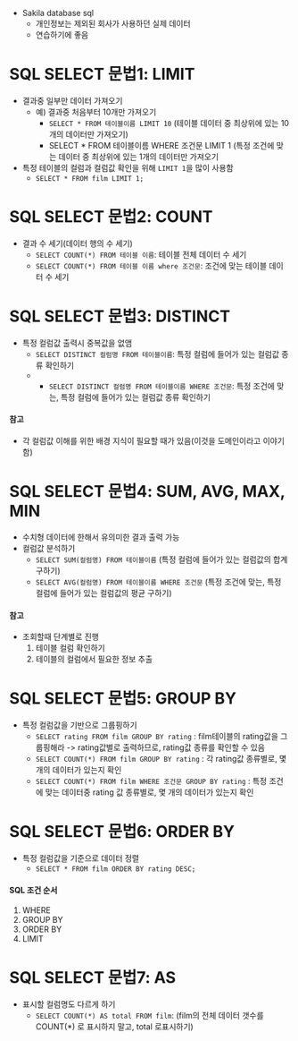 * Sakila database sql
  * 개인정보는 제외된 회사가 사용하던 실제 데이터
  * 연습하기에 좋음

# SQL SELECT 문법1: LIMIT
* 결과중 일부만 데이터 가져오기
  * 예) 결과중 처음부터 10개만 가져오기
      * `SELECT * FROM 테이블이름 LIMIT 10` (테이블 데이터 중 최상위에 있는 10개의 데이터만 가져오기)
      * SELECT * FROM 테이블이름 WHERE 조건문 LIMIT 1 (특정 조건에 맞는 데이터 중 최상위에 있는 1개의 데이터만 가져오기
* 특정 테이블의 컬럼과 컬럼값 확인을 위해 `LIMIT 1`을 많이 사용함
  * `SELECT * FROM film LIMIT 1;`

# SQL SELECT 문법2: COUNT
* 결과 수 세기(데이터 행의 수 세기)
  * `SELECT COUNT(*) FROM 테이블 이름`: 테이블 전체 데이터 수 세기
  * `SELECT COUNT(*) FROM 테이블 이름 where 조건문`: 조건에 맞는 테이블 데이터 수 세기

# SQL SELECT 문법3: DISTINCT
* 특정 컬럼값 출력시 중복값을 없앰
  * `SELECT DISTINCT 컬럼명 FROM 테이블이름`: 특정 컬럼에 들어가 있는 컬럼값 종류 확인하기
  * * `SELECT DISTINCT 컬럼명 FROM 테이블이름 WHERE 조건문`: 특정 조건에 맞는, 특정 컬럼에 들어가 있는 컬럼값 종류 확인하기

#### 참고
* 각 컬럼값 이해를 위한 배경 지식이 필요할 때가 있음(이것을 도메인이라고 이야기함)

# SQL SELECT 문법4: SUM, AVG, MAX, MIN
* 수치형 데이터에 한해서 유의미한 결과 출력 가능
* 컬럼값 분석하기
  * `SELECT SUM(컬럼명) FROM 테이블이름` (특정 컬럼에 들어가 있는 컬럼값의 합계 구하기)
  * `SELECT AVG(컬럼명) FROM 테이블이름 WHERE 조건문` (특정 조건에 맞는, 특정 컬럼에 들어가 있는 컬럼값의 평균 구하기)

#### 참고
* 조회할때 단계별로 진행
  1. 테이블 컬럼 확인하기
  2. 테이블의 컬럼에서 필요한 정보 추출

# SQL SELECT 문법5: GROUP BY
* 특정 컬럼값을 기반으로 그룹핑하기
  * `SELECT rating FROM film GROUP BY rating` : film테이블의 rating값을 그룹핑해라 -> rating값별로 출력하므로, rating값 종류를 확인할 수 있음
  * `SELECT COUNT(*) FROM film GROUP BY rating` : 각 rating값 종류별로, 몇 개의 데이터가 있는지 확인
  * `SELECT COUNT(*) FROM film WHERE 조건문 GROUP BY rating` : 특정 조건에 맞는 데이터중 rating 값 종류별로, 몇 개의 데이터가 있는지 확인

# SQL SELECT 문법6: ORDER BY
* 특정 컬럼값을 기준으로 데이터 정렬
  * `SELECT * FROM film ORDER BY rating DESC;`

#### SQL 조건 순서
1. WHERE
2. GROUP BY
3. ORDER BY
4. LIMIT

# SQL SELECT 문법7: AS
* 표시할 컬럼명도 다르게 하기
  * `SELECT COUNT(*) AS total FROM film`: (film의 전체 데이터 갯수를 COUNT(*) 로 표시하지 말고, total 로표시하기)